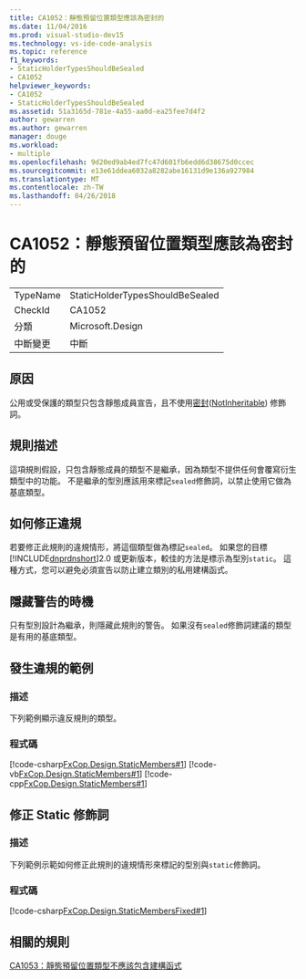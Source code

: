 ```yaml
---
title: CA1052：靜態預留位置類型應該為密封的
ms.date: 11/04/2016
ms.prod: visual-studio-dev15
ms.technology: vs-ide-code-analysis
ms.topic: reference
f1_keywords:
- StaticHolderTypesShouldBeSealed
- CA1052
helpviewer_keywords:
- CA1052
- StaticHolderTypesShouldBeSealed
ms.assetid: 51a3165d-781e-4a55-aa0d-ea25fee7d4f2
author: gewarren
ms.author: gewarren
manager: douge
ms.workload:
- multiple
ms.openlocfilehash: 9d20ed9ab4ed7fc47d601fb6edd6d38675d0ccec
ms.sourcegitcommit: e13e61ddea6032a8282abe16131d9e136a927984
ms.translationtype: MT
ms.contentlocale: zh-TW
ms.lasthandoff: 04/26/2018
---
```

# <a name="ca1052-static-holder-types-should-be-sealed"></a>CA1052：靜態預留位置類型應該為密封的
|||
|-|-|
|TypeName|StaticHolderTypesShouldBeSealed|
|CheckId|CA1052|
|分類|Microsoft.Design|
|中斷變更|中斷|

## <a name="cause"></a>原因
 公用或受保護的類型只包含靜態成員宣告，且不使用[密封](/dotnet/csharp/language-reference/keywords/sealed)([NotInheritable](/dotnet/visual-basic/language-reference/modifiers/notinheritable)) 修飾詞。

## <a name="rule-description"></a>規則描述
 這項規則假設，只包含靜態成員的類型不是繼承，因為類型不提供任何會覆寫衍生類型中的功能。 不是繼承的型別應該用來標記`sealed`修飾詞，以禁止使用它做為基底類型。

## <a name="how-to-fix-violations"></a>如何修正違規
 若要修正此規則的違規情形，將這個類型做為標記`sealed`。 如果您的目標[!INCLUDE[dnprdnshort](../code-quality/includes/dnprdnshort_md.md)]2.0 或更新版本，較佳的方法是標示為型別`static`。 這種方式，您可以避免必須宣告以防止建立類別的私用建構函式。

## <a name="when-to-suppress-warnings"></a>隱藏警告的時機
 只有型別設計為繼承，則隱藏此規則的警告。 如果沒有`sealed`修飾詞建議的類型是有用的基底類型。

## <a name="example-of-a-violation"></a>發生違規的範例

### <a name="description"></a>描述
 下列範例顯示違反規則的類型。

### <a name="code"></a>程式碼
 [!code-csharp[FxCop.Design.StaticMembers#1](../code-quality/codesnippet/CSharp/ca1052-static-holder-types-should-be-sealed_1.cs)]
 [!code-vb[FxCop.Design.StaticMembers#1](../code-quality/codesnippet/VisualBasic/ca1052-static-holder-types-should-be-sealed_1.vb)]
 [!code-cpp[FxCop.Design.StaticMembers#1](../code-quality/codesnippet/CPP/ca1052-static-holder-types-should-be-sealed_1.cpp)]

## <a name="fix-with-the-static-modifier"></a>修正 Static 修飾詞

### <a name="description"></a>描述
 下列範例示範如何修正此規則的違規情形來標記的型別與`static`修飾詞。

### <a name="code"></a>程式碼
 [!code-csharp[FxCop.Design.StaticMembersFixed#1](../code-quality/codesnippet/CSharp/ca1052-static-holder-types-should-be-sealed_2.cs)]

## <a name="related-rules"></a>相關的規則
 [CA1053：靜態預留位置類型不應該包含建構函式](../code-quality/ca1053-static-holder-types-should-not-have-constructors.md)
